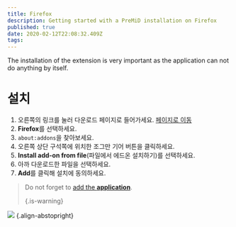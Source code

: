 ```yaml
---
title: Firefox
description: Getting started with a PreMiD installation on Firefox
published: true
date: 2020-02-12T22:08:32.409Z
tags:
---
```


The installation of the extension is very important as the application can not do anything by itself.

# 설치
1. 오른쪽의 링크를 눌러 다운로드 페이지로 들어가세요. [페이지로 이동](https://premid.app/downloads)
2. **Firefox**를 선택하세요.
3. `about:addons`을 찾아보세요.
4. 오른쪽 상단 구석쪽에 위치한 조그만 기어 버튼을 클릭하세요.
5. **Install add-on from file**(파일에서 에드온 설치하기)를 선택하세요.
6. 아까 다운로드한 파일을 선택하세요.
7. **Add**를 클릭해 설치에 동의하세요.

> Do not forget to [add the **application**](/install). 
> 
> {.is-warning}

![](https://img.icons8.com/color/2x/firefox.png) {.align-abstopright}